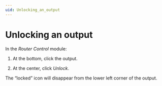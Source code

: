 ```yaml
---
uid: Unlocking_an_output
---
```


# Unlocking an output

In the *Router Control* module:

1. At the bottom, click the output.

2. At the center, click *Unlock*.

The “locked” icon will disappear from the lower left corner of the output.
